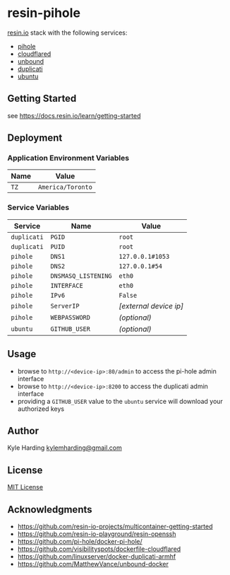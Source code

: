 # resin-pihole

[resin.io](https://resin.io/) stack with the following services:
* [pihole](https://hub.docker.com/r/pihole/pihole/)
* [cloudflared](https://hub.docker.com/r/visibilityspots/cloudflared/)
* [unbound](https://hub.docker.com/r/klutchell/unbound/)
* [duplicati](https://hub.docker.com/r/lsioarmhf/duplicati/)
* [ubuntu](https://hub.docker.com/r/resin/raspberrypi3-ubuntu/)

## Getting Started

see https://docs.resin.io/learn/getting-started

## Deployment

### Application Environment Variables

|Name|Value|
|---|---|
|`TZ`|`America/Toronto`|

### Service Variables

|Service|Name|Value|
|---|---|---|
|`duplicati`|`PGID`|`root`|
|`duplicati`|`PUID`|`root`|
|`pihole`|`DNS1`|`127.0.0.1#1053`|
|`pihole`|`DNS2`|`127.0.0.1#54`|
|`pihole`|`DNSMASQ_LISTENING`|`eth0`|
|`pihole`|`INTERFACE`|`eth0`|
|`pihole`|`IPv6`|`False`|
|`pihole`|`ServerIP`|_[external device ip]_|
|`pihole`|`WEBPASSWORD`|_(optional)_|
|`ubuntu`|`GITHUB_USER`|_(optional)_|

## Usage

* browse to `http://<device-ip>:80/admin` to access the pi-hole admin interface
* browse to `http://<device-ip>:8200` to access the duplicati admin interface
* providing a `GITHUB_USER` value to the `ubuntu` service will download your authorized keys

## Author

Kyle Harding <kylemharding@gmail.com>

## License

[MIT License](./LICENSE)

## Acknowledgments

* https://github.com/resin-io-projects/multicontainer-getting-started
* https://github.com/resin-io-playground/resin-openssh
* https://github.com/pi-hole/docker-pi-hole/
* https://github.com/visibilityspots/dockerfile-cloudflared
* https://github.com/linuxserver/docker-duplicati-armhf
* https://github.com/MatthewVance/unbound-docker